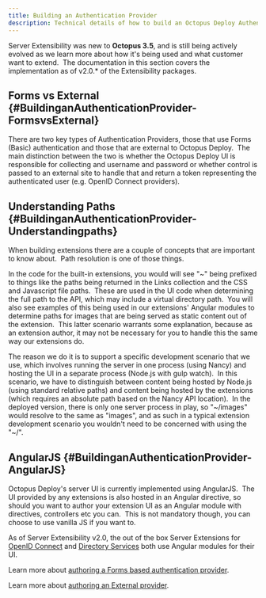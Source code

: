 ```yaml
---
title: Building an Authentication Provider
description: Technical details of how to build an Octopus Deploy Authentication Provider.
---
```


Server Extensibility was new to **Octopus 3.5**, and is still being actively evolved as we learn more about how it's being used and what customer want to extend.  The documentation in this section covers the implementation as of v2.0.\* of the Extensibility packages.

## Forms vs External {#BuildinganAuthenticationProvider-FormsvsExternal}

There are two key types of Authentication Providers, those that use Forms (Basic) authentication and those that are external to Octopus Deploy.  The main distinction between the two is whether the Octopus Deploy UI is responsible for collecting and username and password or whether control is passed to an external site to handle that and return a token representing the authenticated user (e.g. OpenID Connect providers).

## Understanding Paths {#BuildinganAuthenticationProvider-Understandingpaths}

When building extensions there are a couple of concepts that are important to know about.  Path resolution is one of those things.

In the code for the built-in extensions, you would will see "~" being prefixed to things like the paths being returned in the Links collection and the CSS and Javascript file paths.  These are used in the UI code when determining the full path to the API, which may include a virtual directory path.  You will also see examples of this being used in our extensions' Angular modules to determine paths for images that are being served as static content out of the extension.  This latter scenario warrants some explanation, because as an extension author, it may not be necessary for you to handle this the same way our extensions do.

The reason we do it is to support a specific development scenario that we use, which involves running the server in one process (using Nancy) and hosting the UI in a separate process (Node.js with gulp watch).  In this scenario, we have to distinguish between content being hosted by Node.js (using standard relative paths) and content being hosted by the extensions (which requires an absolute path based on the Nancy API location).  In the deployed version, there is only one server process in play, so "~/images" would resolve to the same as "images", and as such in a typical extension development scenario you wouldn't need to be concerned with using the "~/".

## AngularJS {#BuildinganAuthenticationProvider-AngularJS}

Octopus Deploy's server UI is currently implemented using AngularJS.  The UI provided by any extensions is also hosted in an Angular directive, so should you want to author your extension UI as an Angular module with directives, controllers etc you can.  This is not mandatory though, you can choose to use vanilla JS if you want to.

As of Server Extensibility v2.0, the out of the box Server Extensions for [OpenID Connect](https://github.com/OctopusDeploy/OpenIDConnectAuthenticationProviders) and [Directory Services](https://github.com/OctopusDeploy/DirectoryServicesAuthenticationProvider) both use Angular modules for their UI.

Learn more about [authoring a Forms based authentication provider](/docs/administration/server-extensibility/building-an-authentication-provider/building-a-forms-based-authentication-provider.md).

Learn more about [authoring an External provider](/docs/administration/server-extensibility/building-an-authentication-provider/building-an-external-authentication-provider.md).
